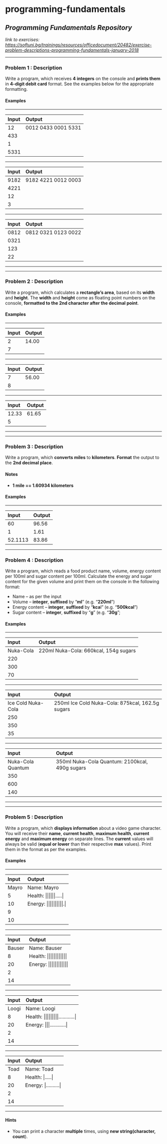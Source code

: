 # programming-fundamentals
## *Programming Fundamentals Repository*

*link to exercises: https://softuni.bg/trainings/resources/officedocument/20482/exercise-problem-descriptions-programming-fundamentals-january-2018*

---
### Problem 1 : Description

Write a program, which receives **4 integers** on the console and **prints them** in **4-digit debit card** format. See the examples below for the appropriate formatting.

#### Examples
---------------------------------
|**Input**|**Output**           |
| :---    | :---                |
| 12      | 0012 0433 0001 5331 |
| 433     |                     |
| 1       |                     |
| 5331    |                     |
---------------------------------
|**Input**|**Output**           |
| :---    | :---                |
| 9182    | 9182 4221 0012 0003 |
| 4221    |                     |
| 12      |                     |
| 3       |                     |
---------------------------------
|**Input**|**Output**           |
| :---    | :---                |
| 0812    | 0812 0321 0123 0022 |
| 0321    |                     |
| 123     |                     |
| 22      |                     |
---------------------------------

---
### Problem 2 : Description
Write a program, which calculates a **rectangle’s area**, based on its **width** and **height**. The **width** and **height** come as floating point numbers on the console, **formatted to the 2nd character after the decimal point**.

#### Examples

----------------------
|**Input**|**Output**|
| :---    | :---     |
| 2       | 14.00    |
| 7       |          |
----------------------
|**Input**|**Output**|
| :---    | :---     |
| 7       | 56.00    |
| 8       |          |
----------------------
|**Input**|**Output**|
| :---    | :---     |
| 12.33   | 61.65    |
| 5       |          |
----------------------


---
### Problem 3 : Description

Write a program, which **converts miles** to **kilometers**. **Format** the output to the **2nd decimal place**.

#### Notes

* **1 mile == 1.60934 kilometers**

#### Examples

------------------------
|**Input**  |**Output**|
| :---      | :---     |
| 60        |96.56     |
| 1         |1.61      |
| 52.1113   |83.86	   |
------------------------

### Problem 4 : Description

Write a program, which reads a food product name, volume, energy content per 100ml and sugar content per 100ml. Calculate the energy and sugar content for the given volume and print them on the console in the following format:

* Name – as per the input  
* Volume – **integer**, **suffixed** by “**ml**” (e.g. “**220ml**”)
* Energy content – **integer**, **suffixed** by “**kca**l” (e.g. “**500kcal**”)
* Sugar content – **integer**, **suffixed** by “**g**” (e.g. “**30g**”;

#### Examples  

-------------------------------------------------------------------------
| **Input**          | **Output**                                       |
| :----              | :---                                             |
| Nuka-Cola          | 220ml Nuka-Cola: 660kcal, 154g sugars            |
| 220                |                                                  |
| 300                |                                                  |
| 70                 |                                                  |
-------------------------------------------------------------------------
| **Input**          | **Output**                                       |
| :----              | :---                                             |
| Ice Cold Nuka-Cola | 250ml Ice Cold Nuka-Cola: 875kcal, 162.5g sugars |
| 250                |                                                  |
| 350                |                                                  |
| 35                 |                                                  |
-------------------------------------------------------------------------
| **Input**          | **Output**                                       |
| :----              | :---                                             |
| Nuka-Cola Quantum  | 350ml Nuka-Cola Quantum: 2100kcal, 490g sugars   |
| 350                |                                                  |
| 600                |                                                  |
| 140                |                                                  |
------------------------------------------------------------------------

---
### Problem 5 : Description
Write a program, which **displays information** about a video game character. You will receive their **name**, **current health**, **maximum health**, **current energy** and **maximum energy** on separate lines. The **current** values will always be valid (**equal or lower** than their respective **max** values). Print them in the format as per the examples.

#### Examples

------------------------------------------------------------------------------------------------
| **Input** | **Output**                                                                       |
| :---      | :---                                                                             |
| Mayro     | Name: Mayro                                                                      |
| 5         | Health: &#124;&#124;&#124;&#124;&#124;&#124;.....&#124;                          |
| 10        | Energy: &#124;&#124;&#124;&#124;&#124;&#124;&#124;&#124;&#124;&#124;.&#124;      |
| 9         |                                                                                  |
| 10        |                                                                                  |
------------------------------------------------------------------------------------------------
| **Input** | **Output**                                                                       |
| :---      | :---                                                                             |
| Bauser    | Name: Bauser                                                                     |
| 8         | Health: &#124;&#124;&#124;&#124;&#124;&#124;&#124;&#124;&#124;&#124;&#124;&#124; |
| 20        | Energy: &#124;&#124;&#124;&#124;&#124;&#124;&#124;&#124;&#124;&#124;&#124;&#124; |
| 2         |                                                                                  |
| 14        |                                                                                  |
------------------------------------------------------------------------------------------------
| **Input** | **Output**                                                                       |
| :---      | :---                                                                             |
| Loogi     | Name: Loogi                                                                      |
| 8         | Health: &#124;&#124;&#124;&#124;&#124;&#124;&#124;&#124;&#124;............&#124; |
| 20        | Energy: &#124;&#124;&#124;............&#124;                                     |
| 2         |                                                                                  |
| 14        |                                                                                  |
------------------------------------------------------------------------------------------------
| **Input** | **Output**                                                                       |
| :---      | :---                                                                             |
| Toad      | Name: Toad                                                                       |
| 8         | Health: &#124;.....&#124;                                                        |
| 20        | Energy: &#124;..........&#124;                                                   |
| 2         |                                                                                  |
| 14        |                                                                                  |
------------------------------------------------------------------------------------------------

#### Hints

* You can print a character **multiple** times, using **new string(character, count**).
